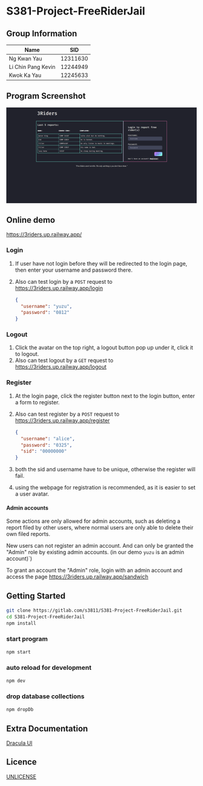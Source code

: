 # S381-Project-FreeRiderJail

## Group Information

| Name               | SID      |
| ------------------ | -------- |
| Ng Kwan Yau        | 12311630 |
| Li Chin Pang Kevin | 12244949 |
| Kwok Ka Yau        | 12245633 |

## Program Screenshot

![TODO: Replace this with a real screenshot](/public/docs/Screenshot.png)

## Online demo

<https://3riders.up.railway.app/>

### Login

1. If user have not login before they will be redirected to the login page, then enter your username and password there.
2. Also can test login by a `POST` request to <https://3riders.up.railway.app/login>

   ```json
   {
     "username": "yuzu",
     "password": "0812"
   }
   ```

### Logout

1. Click the avatar on the top right, a logout button pop up under it, click it to logout.
2. Also can test logout by a `GET` request to <https://3riders.up.railway.app/logout>

### Register

1. At the login page, click the register button next to the login button, enter a form to register.
2. Also can test register by a `POST` request to <https://3riders.up.railway.app/register>

   ```json
   {
     "username": "alice",
     "password": "0325",
     "sid": "00000000"
   }
   ```

3. both the sid and username have to be unique, otherwise the register will fail.
4. using the webpage for registration is recommended, as it is easier to set a user avatar.

#### Admin accounts

Some actions are only allowed for admin accounts, such as deleting a report filed by other users, where normal users are only able to delete their own filed reports.

New users can not register an admin account. And can only be granted the "Admin" role by existing admin accounts. (in our demo `yuzu` is an admin account)`)

To grant an account the "Admin" role, login with an admin account and access the page <https://3riders.up.railway.app/sandwich>

## Getting Started

```sh
git clone https://gitlab.com/s3811/S381-Project-FreeRiderJail.git
cd S381-Project-FreeRiderJail
npm install
```

### start program

```sh
npm start
```

### auto reload for development

```sh
npm dev
```

### drop database collections

```sh
npm dropDb
```

## Extra Documentation

[Dracula UI](https://ui.draculatheme.com/)

## Licence

[UNLICENSE](UNLICENSE)
